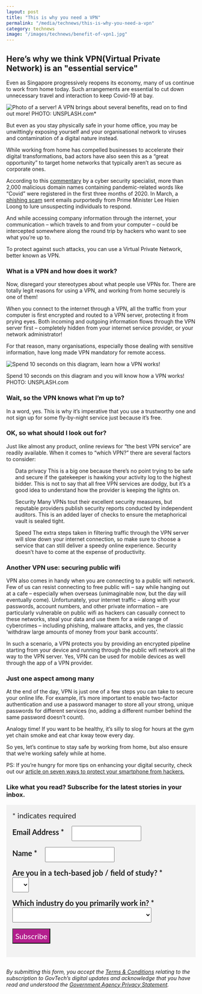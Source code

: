 ```yaml
---
layout: post
title: "This is why you need a VPN"
permalink: "/media/technews/this-is-why-you-need-a-vpn"
category: technews
image: "/images/technews/benefit-of-vpn1.jpg"
---
```


## Here’s why we think VPN(Virtual Private Network) is an "essential service"


Even as Singapore progressively reopens its economy, many of us continue to work from home today. Such arrangements are essential to cut down unnecessary travel and interaction to keep Covid-19 at bay. 

![Photo of a server!](/images/technews/benefit-of-vpn1.jpg)
A VPN brings about several benefits, read on to find out more! PHOTO: UNSPLASH.com*

But even as you stay physically safe in your home office, you may be unwittingly exposing yourself and your organisational network to viruses and contamination of a digital nature instead. 

While working from home has compelled businesses to accelerate their digital transformations, bad actors have also seen this as a “great opportunity” to target home networks that typically aren’t as secure as corporate ones. 

According to this [commentary](https://www.todayonline.com/commentary/guard-against-common-cyber-attacks-while-working-home) by a cyber security specialist, more than 2,000 malicious domain names containing pandemic-related words like “Covid” were registered in the first three months of 2020. In March, a [phishing scam](https://www.facebook.com/leehsienloong/photos/a.344710778924968/3154441464618538/?type=3) sent emails purportedly from Prime Minister Lee Hsien Loong to lure unsuspecting individuals to respond. 

And while accessing company information through the internet, your communication – which travels to and from your computer – could be intercepted somewhere along the round trip by hackers who want to see what you’re up to. 

To protect against such attacks, you can use a Virtual Private Network, better known as VPN. 

### **What is a VPN and how does it work?**


Now, disregard your stereotypes about what people use VPNs for. There are totally legit reasons for using a VPN, and working from home securely is one of them!

When you connect to the internet through a VPN, all the traffic from your computer is first encrypted and routed to a VPN server, protecting it from prying eyes. Both incoming and outgoing information flows through the VPN server first – completely hidden from your internet service provider, or your network administrator! 

For that reason, many organisations, especially those dealing with sensitive information, have long made VPN mandatory for remote access. 


![Spend 10 seconds on this diagram, learn how a VPN works!](/images/technews/benefit-of-vpn2.jpg)

Spend 10 seconds on this diagram and you will know how a VPN works! PHOTO: UNSPLASH.com


### **Wait, so the VPN knows what I’m up to?**

In a word, yes. This is why it’s imperative that you use a trustworthy one and not sign up for some fly-by-night service just because it’s free. 


### **OK, so what should I look out for?**
Just like almost any product, online reviews for “the best VPN service” are readily available. When it comes to “which VPN?” there are several factors to consider:

- Data privacy
This is a big one because there’s no point trying to be safe and secure if the gatekeeper is hawking your activity log to the highest bidder. This is not to say that all free VPN services are dodgy, but it’s a good idea to understand how the provider is keeping the lights on. 

- Security
Many VPNs tout their excellent security measures, but reputable providers publish security reports conducted by independent auditors. This is an added layer of checks to ensure the metaphorical vault is sealed tight. 

- Speed
The extra steps taken in filtering traffic through the VPN server will slow down your internet connection, so make sure to choose a service that can still deliver a speedy online experience. Security doesn’t have to come at the expense of productivity. 

### **Another VPN use: securing public wifi**

VPN also comes in handy when you are connecting to a public wifi network. Few of us can resist connecting to free public wifi – say while hanging out at a cafe – especially when overseas (unimaginable now, but the day will eventually come). Unfortunately, your internet traffic – along with your passwords, account numbers, and other private information – are particularly vulnerable on public wifi as hackers can casually connect to these networks, steal your data and use them for a wide range of cybercrimes – including phishing, malware attacks, and yes, the classic ‘withdraw large amounts of money from your bank accounts’.
 
In such a scenario, a VPN protects you by providing an encrypted pipeline starting from your device and running through the public wifi network all the way to the VPN server. Yes, VPN can be used for mobile devices as well through the app of a VPN provider. 


### **Just one aspect among many**

At the end of the day, VPN is just one of a few steps you can take to secure your online life. For example, it’s more important to enable two-factor authentication and use a password manager to store all your strong, unique passwords for different services (no, adding a different number behind the same password doesn’t count). 

Analogy time! If you want to be healthy, it’s silly to slog for hours at the gym yet chain smoke and eat char kway teow every day. 

So yes, let’s continue to stay safe by working from home, but also ensure that we’re working safely while at home.  

PS: If you’re hungry for more tips on enhancing your digital security, check out our [article on seven ways to protect your smartphone from hackers.](https://www.tech.gov.sg/media/technews/seven-ways-to-protect-your-smartphone-from-hackers) 


### **Like what you read? Subscribe for the latest stories in your inbox.**

<!-- Begin Mailchimp Signup Form -->
<link href="//cdn-images.mailchimp.com/embedcode/classic-10_7.css" rel="stylesheet" type="text/css">
<style type="text/css">
#mc_embed_signup {
	background: #f2f2f2; 
	clear: left; 
	font: 20px Lato,sans-serif;
	margin-bottom: 16px;
	padding: 16px;
	display: inline-block;
}
#mc_embed_signup .indicates-required {
        margin-bottom: 16px;
}
#mc_embed_signup .mc-field-group {
        margin-bottom: 16px;
	margin-right: 16px;
	width: inherit;
}
ul, li{
    list-style:none;
    list-style-type:none;
}
label {
        font-weight: bold;
	margin-bottom: 16px;
	margin-right: 16px;
}
input {
        height: 40px;
}
select {
        height: 40px;
}
option {
        font:20px Lato,sans-serif;
	height: 40px;
}
input[type='radio'] {
  height: 14px;
  width: 14px;
  vertical-align: middle;
  margin-right: 14px;
  margin-left: 4px;
}
#mc_embed_signup .button {
        background-color: #B41E8E;
	font:20px Lato,sans-serif;
        color: #ffffff;
}
#mc_embed_signup form {
    padding: 0;
}	
</style>
<div id="mc_embed_signup">
<form action="https://tech.us16.list-manage.com/subscribe/post?u=9326ff42459737140a6baa881&amp;id=8b7e185878" method="post" id="mc-embedded-subscribe-form" name="mc-embedded-subscribe-form" class="validate" target="_blank" novalidate>
    <div id="mc_embed_signup_scroll">
	
<div class="indicates-required">
	<span class="asterisk">*</span> indicates required
</div>
<div class="mc-field-group">
	<label for="mce-EMAIL"
	       >Email Address  <span class="asterisk">*</span>
</label>
	<input 
	       type="email" 
	       value="" 
	       name="EMAIL" 
	       class="required email" 
	       id="mce-EMAIL"
	/>
</div>
<div class="mc-field-group">
	<label for="mce-FNAME"
	       >Name  <span class="asterisk">*</span>
</label>
	<input 
	       type="text" 
	       value="" 
	       name="FNAME" 
	       class="required" 
	       id="mce-FNAME"
	/>
</div>
<div class="mc-field-group">
	<label for="mce-TECH"
	       >Are you in a tech-based job / field of study?  
	       <span class="asterisk">*</span>
</label>
	<select name="TECH" class="required" id="mce-TECH">
	<option value=""></option>
	<option value="Yes">Yes</option>
	<option value="No">No</option>
</select>
</div>
<div class="mc-field-group">
	<label for="mce-INDUSTRY"
	       >Which industry do you primarily work in?  <span class="asterisk">*</span>
</label>
	<select name="INDUSTRY" class="required" id="mce-INDUSTRY">
	<option value=""></option>
	<option value="Manufacturing - Energy &amp; Chemicals">Manufacturing - Energy &amp; Chemicals</option>
<option value="Manufacturing - Precision Engineering">Manufacturing - Precision Engineering</option>
<option value="Manufacturing - Marine &amp; Offshore">Manufacturing - Marine &amp; Offshore</option>
<option value="Manufacturing - Aerospace">Manufacturing - Aerospace</option>
<option value="Manufacturing - Electronics">Manufacturing - Electronics</option>
<option value="Built Environment - Construction &amp; Architecture">Built Environment - Construction &amp; Architecture</option>
<option value="Built Environment - Real Estate">Built Environment - Real Estate</option>
<option value="Built Environment - Cleaning">Built Environment - Cleaning</option>
<option value="Built Environment - Security">Built Environment - Security</option>
<option value="Trade &amp; Connectivity - Logistics">Trade &amp; Connectivity - Logistics</option>
<option value="Trade &amp; Connectivity - Transportation">Trade &amp; Connectivity - Transportation</option>
<option value="Trade &amp; Connectivity - Wholesale Trade">Trade &amp; Connectivity - Wholesale Trade</option>
<option value="Essential Services - Healthcare">Essential Services - Healthcare</option>
<option value="Essential Services - Education">Essential Services - Education</option>
<option value="Professional Services - Professional &amp; Consulting Services">Professional Services - Professional &amp; Consulting Services</option>
<option value="Professional Services - Financial Services">Professional Services - Financial Services</option>
<option value="Professional Services - Infocomm, Technology &amp; Media">Professional Services - Infocomm, Technology &amp; Media</option>
<option value="Lifestyle - Food &amp; Beverage">Lifestyle - Food &amp; Beverage</option>
<option value="Lifestyle - Retail">Lifestyle - Retail</option>
<option value="Lifestyle - Hotels &amp; Tourism">Lifestyle - Hotels &amp; Tourism</option>
<option value="Lifestyle - Food Manufacturing">Lifestyle - Food Manufacturing</option>
<option value="Government">Government</option>
<option value="Other Industry">Other Industry</option>
<option value="Not Applicable">Not Applicable</option>
	</select>
</div>
	<div id="mce-responses" class="clear">
		<div class="response" id="mce-error-response" style="display:none"></div>
		<div class="response" id="mce-success-response" style="display:none"></div>
	</div>    <!-- real people should not fill this in and expect good things - do not remove this or risk form bot signups-->
    <div style="position: absolute; left: -5000px; font:20px Lato,sans-serif;" aria-hidden="true"><input type="text" name="b_9326ff42459737140a6baa881_8b7e185878" tabindex="-1" value=""></div>
    <div class="clear"><input type="submit" value="Subscribe" name="subscribe" id="mc-embedded-subscribe" class="button"></div>
    </div> 
</form>
</div>
<!--End mc_embed_signup-->

*By submitting this form, you accept the [Terms & Conditions](https://www.tech.gov.sg/files/GovTech-Subscription-Terms-Conditions-2021.pdf) relating to the subscription to GovTech’s digital updates and acknowledge that you have read and understood the [Government Agency Privacy Statement](https://www.tech.gov.sg/privacy/).*

